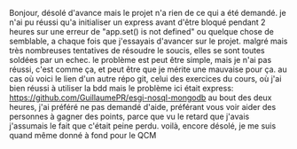 Bonjour,
désolé d'avance mais le projet n'a rien de ce qui a été demandé.
je n'ai pu réussi qu'a initialiser un express avant d'être bloqué pendant 2 heures sur une erreur de "app.set() is not defined" ou quelque chose de semblable, a chaque fois que j'essayais d'avancer sur le projet.
malgré mais très nombreuses tentatives de résoudre le soucis, elles se sont toutes soldées par un echec.
le problème est peut être simple, mais je n'ai pas réussi, c'est comme ça, et peut être que je mérite une mauvaise pour ça.
au cas où voici le lien d'un autre répo git, celui des exercices du cours, où j'ai bien réussi à utiliser la bdd mais le problème ici était express:
https://github.com/GuillaumePR/esgi-nosql-mongodb
au bout des deux heures, j'ai préféré ne pas demandé d'aide, préférant vous voir aider des personnes à gagner des points, parce que vu le retard que j'avais j'assumais le fait que c'était peine perdu.
voilà, encore désolé, je me suis quand même donné à fond pour le QCM
